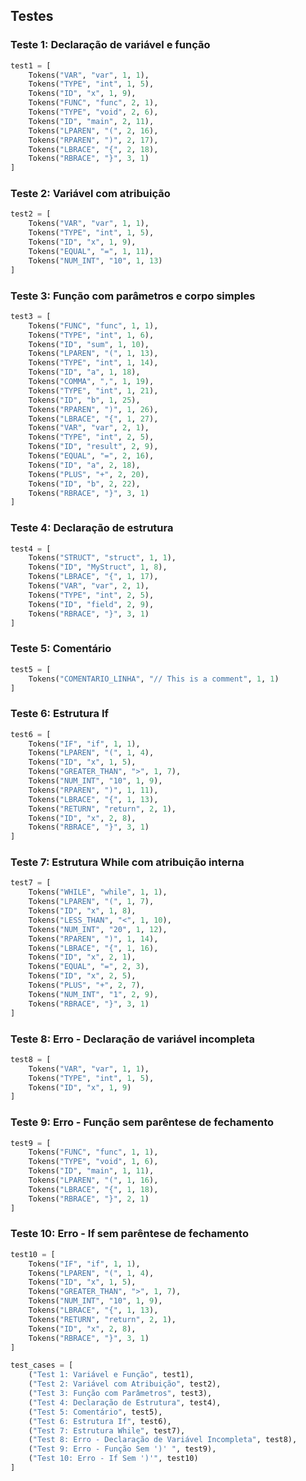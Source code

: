 ## Testes

### Teste 1: Declaração de variável e função

```python
test1 = [
    Tokens("VAR", "var", 1, 1),
    Tokens("TYPE", "int", 1, 5),
    Tokens("ID", "x", 1, 9),
    Tokens("FUNC", "func", 2, 1),
    Tokens("TYPE", "void", 2, 6),
    Tokens("ID", "main", 2, 11),
    Tokens("LPAREN", "(", 2, 16),
    Tokens("RPAREN", ")", 2, 17),
    Tokens("LBRACE", "{", 2, 18),
    Tokens("RBRACE", "}", 3, 1)
]
```

### Teste 2: Variável com atribuição

```python
test2 = [
    Tokens("VAR", "var", 1, 1),
    Tokens("TYPE", "int", 1, 5),
    Tokens("ID", "x", 1, 9),
    Tokens("EQUAL", "=", 1, 11),
    Tokens("NUM_INT", "10", 1, 13)
]
```

### Teste 3: Função com parâmetros e corpo simples

```python
test3 = [
    Tokens("FUNC", "func", 1, 1),
    Tokens("TYPE", "int", 1, 6),
    Tokens("ID", "sum", 1, 10),
    Tokens("LPAREN", "(", 1, 13),
    Tokens("TYPE", "int", 1, 14),
    Tokens("ID", "a", 1, 18),
    Tokens("COMMA", ",", 1, 19),
    Tokens("TYPE", "int", 1, 21),
    Tokens("ID", "b", 1, 25),
    Tokens("RPAREN", ")", 1, 26),
    Tokens("LBRACE", "{", 1, 27),
    Tokens("VAR", "var", 2, 1),
    Tokens("TYPE", "int", 2, 5),
    Tokens("ID", "result", 2, 9),
    Tokens("EQUAL", "=", 2, 16),
    Tokens("ID", "a", 2, 18),
    Tokens("PLUS", "+", 2, 20),
    Tokens("ID", "b", 2, 22),
    Tokens("RBRACE", "}", 3, 1)
]
```

### Teste 4: Declaração de estrutura

```python
test4 = [
    Tokens("STRUCT", "struct", 1, 1),
    Tokens("ID", "MyStruct", 1, 8),
    Tokens("LBRACE", "{", 1, 17),
    Tokens("VAR", "var", 2, 1),
    Tokens("TYPE", "int", 2, 5),
    Tokens("ID", "field", 2, 9),
    Tokens("RBRACE", "}", 3, 1)
]
```

### Teste 5: Comentário

```python
test5 = [
    Tokens("COMENTARIO_LINHA", "// This is a comment", 1, 1)
]
```

### Teste 6: Estrutura If

```python
test6 = [
    Tokens("IF", "if", 1, 1),
    Tokens("LPAREN", "(", 1, 4),
    Tokens("ID", "x", 1, 5),
    Tokens("GREATER_THAN", ">", 1, 7),
    Tokens("NUM_INT", "10", 1, 9),
    Tokens("RPAREN", ")", 1, 11),
    Tokens("LBRACE", "{", 1, 13),
    Tokens("RETURN", "return", 2, 1),
    Tokens("ID", "x", 2, 8),
    Tokens("RBRACE", "}", 3, 1)
]
```

### Teste 7: Estrutura While com atribuição interna

```python
test7 = [
    Tokens("WHILE", "while", 1, 1),
    Tokens("LPAREN", "(", 1, 7),
    Tokens("ID", "x", 1, 8),
    Tokens("LESS_THAN", "<", 1, 10),
    Tokens("NUM_INT", "20", 1, 12),
    Tokens("RPAREN", ")", 1, 14),
    Tokens("LBRACE", "{", 1, 16),
    Tokens("ID", "x", 2, 1),
    Tokens("EQUAL", "=", 2, 3),
    Tokens("ID", "x", 2, 5),
    Tokens("PLUS", "+", 2, 7),
    Tokens("NUM_INT", "1", 2, 9),
    Tokens("RBRACE", "}", 3, 1)
]
```

### Teste 8: Erro - Declaração de variável incompleta

```python
test8 = [
    Tokens("VAR", "var", 1, 1),
    Tokens("TYPE", "int", 1, 5),
    Tokens("ID", "x", 1, 9)
]
```

### Teste 9: Erro - Função sem parêntese de fechamento

```python
test9 = [
    Tokens("FUNC", "func", 1, 1),
    Tokens("TYPE", "void", 1, 6),
    Tokens("ID", "main", 1, 11),
    Tokens("LPAREN", "(", 1, 16),
    Tokens("LBRACE", "{", 1, 18),
    Tokens("RBRACE", "}", 2, 1)
]
```

### Teste 10: Erro - If sem parêntese de fechamento

```python
test10 = [
    Tokens("IF", "if", 1, 1),
    Tokens("LPAREN", "(", 1, 4),
    Tokens("ID", "x", 1, 5),
    Tokens("GREATER_THAN", ">", 1, 7),
    Tokens("NUM_INT", "10", 1, 9),
    Tokens("LBRACE", "{", 1, 13),
    Tokens("RETURN", "return", 2, 1),
    Tokens("ID", "x", 2, 8),
    Tokens("RBRACE", "}", 3, 1)
]
```

```python
test_cases = [
    ("Test 1: Variável e Função", test1),
    ("Test 2: Variável com Atribuição", test2),
    ("Test 3: Função com Parâmetros", test3),
    ("Test 4: Declaração de Estrutura", test4),
    ("Test 5: Comentário", test5),
    ("Test 6: Estrutura If", test6),
    ("Test 7: Estrutura While", test7),
    ("Test 8: Erro - Declaração de Variável Incompleta", test8),
    ("Test 9: Erro - Função Sem ')' ", test9),
    ("Test 10: Erro - If Sem ')'", test10)
]

